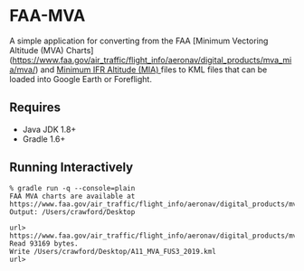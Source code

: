 # FAA-MVA

A simple application for converting from the FAA [Minimum Vectoring Altitude (MVA) Charts]
(https://www.faa.gov/air_traffic/flight_info/aeronav/digital_products/mva_mia/mva/) 
and [Minimum IFR Altitude (MIA) ](https://www.faa.gov/air_traffic/flight_info/aeronav/digital_products/mva_mia/mia/) 
files to KML files that can be loaded into
Google Earth or Foreflight.

## Requires

* Java JDK 1.8+
* Gradle 1.6+


## Running Interactively

```
% gradle run -q --console=plain
FAA MVA charts are available at https://www.faa.gov/air_traffic/flight_info/aeronav/digital_products/mva_mia/mva/
Output: /Users/crawford/Desktop

url> https://www.faa.gov/air_traffic/flight_info/aeronav/digital_products/mva_mia/aixm/A11_MVA_FUS3_2019.xml
Read 93169 bytes.
Write /Users/crawford/Desktop/A11_MVA_FUS3_2019.kml
url>
```
